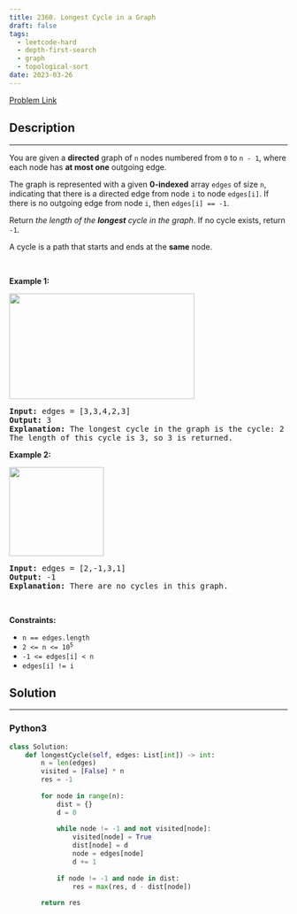 ```yaml
---
title: 2360. Longest Cycle in a Graph
draft: false
tags: 
  - leetcode-hard
  - depth-first-search
  - graph
  - topological-sort
date: 2023-03-26
---
```


[Problem Link](https://leetcode.com/problems/longest-cycle-in-a-graph/)

## Description

---
<p>You are given a <strong>directed</strong> graph of <code>n</code> nodes numbered from <code>0</code> to <code>n - 1</code>, where each node has <strong>at most one</strong> outgoing edge.</p>

<p>The graph is represented with a given <strong>0-indexed</strong> array <code>edges</code> of size <code>n</code>, indicating that there is a directed edge from node <code>i</code> to node <code>edges[i]</code>. If there is no outgoing edge from node <code>i</code>, then <code>edges[i] == -1</code>.</p>

<p>Return <em>the length of the <strong>longest</strong> cycle in the graph</em>. If no cycle exists, return <code>-1</code>.</p>

<p>A cycle is a path that starts and ends at the <strong>same</strong> node.</p>

<p>&nbsp;</p>
<p><strong class="example">Example 1:</strong></p>
<img alt="" src="https://assets.leetcode.com/uploads/2022/06/08/graph4drawio-5.png" style="width: 335px; height: 191px;" />
<pre>
<strong>Input:</strong> edges = [3,3,4,2,3]
<strong>Output:</strong> 3
<strong>Explanation:</strong> The longest cycle in the graph is the cycle: 2 -&gt; 4 -&gt; 3 -&gt; 2.
The length of this cycle is 3, so 3 is returned.
</pre>

<p><strong class="example">Example 2:</strong></p>
<img alt="" src="https://assets.leetcode.com/uploads/2022/06/07/graph4drawio-1.png" style="width: 171px; height: 161px;" />
<pre>
<strong>Input:</strong> edges = [2,-1,3,1]
<strong>Output:</strong> -1
<strong>Explanation:</strong> There are no cycles in this graph.
</pre>

<p>&nbsp;</p>
<p><strong>Constraints:</strong></p>

<ul>
	<li><code>n == edges.length</code></li>
	<li><code>2 &lt;= n &lt;= 10<sup>5</sup></code></li>
	<li><code>-1 &lt;= edges[i] &lt; n</code></li>
	<li><code>edges[i] != i</code></li>
</ul>


## Solution

---
### Python3
``` py title='longest-cycle-in-a-graph'
class Solution:
    def longestCycle(self, edges: List[int]) -> int:
        n = len(edges)
        visited = [False] * n
        res = -1
        
        for node in range(n):
            dist = {}
            d = 0
            
            while node != -1 and not visited[node]:
                visited[node] = True
                dist[node] = d
                node = edges[node]
                d += 1
            
            if node != -1 and node in dist:
                res = max(res, d - dist[node])
        
        return res
        
```

